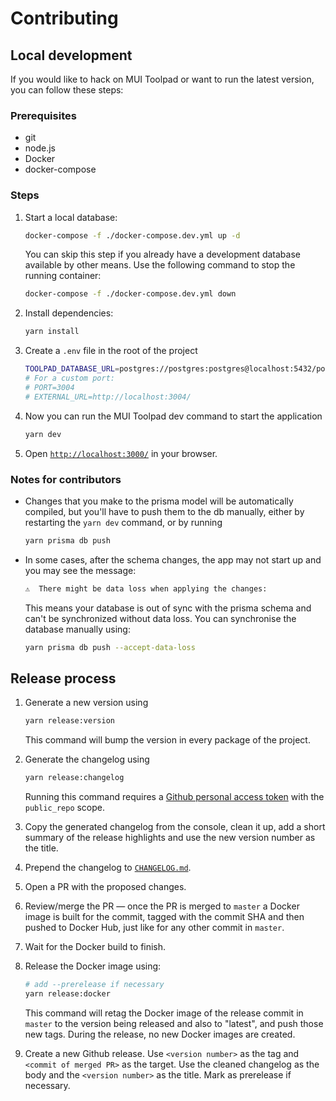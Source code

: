# Contributing

## Local development

If you would like to hack on MUI Toolpad or want to run the latest version, you can follow these steps:

### Prerequisites

- git
- node.js
- Docker
- docker-compose

### Steps

1. Start a local database:

   ```sh
   docker-compose -f ./docker-compose.dev.yml up -d
   ```

   You can skip this step if you already have a development database available by other means. Use the following command to stop the running container:

   ```sh
   docker-compose -f ./docker-compose.dev.yml down
   ```

1. Install dependencies:

   ```sh
   yarn install
   ```

1. Create a `.env` file in the root of the project

   ```sh
   TOOLPAD_DATABASE_URL=postgres://postgres:postgres@localhost:5432/postgres
   # For a custom port:
   # PORT=3004
   # EXTERNAL_URL=http://localhost:3004/
   ```

1. Now you can run the MUI Toolpad dev command to start the application

   ```sh
   yarn dev
   ```

1. Open [`http://localhost:3000/`](http://localhost:3000/) in your browser.

### Notes for contributors

- Changes that you make to the prisma model will be automatically compiled, but you'll have to push them to the db manually, either by restarting the `yarn dev` command, or by running

  ```sh
  yarn prisma db push
  ```

- In some cases, after the schema changes, the app may not start up and you may see the message:

  ```sh
  ⚠️  There might be data loss when applying the changes:
  ```

  This means your database is out of sync with the prisma schema and can't be synchronized without data loss. You can synchronise the database manually using:

  ```sh
  yarn prisma db push --accept-data-loss
  ```

## Release process

1. Generate a new version using

   ```sh
   yarn release:version
   ```

   This command will bump the version in every package of the project.

1. Generate the changelog using

   ```sh
   yarn release:changelog
   ```

   Running this command requires a [Github personal access token](https://docs.github.com/en/authentication/keeping-your-account-and-data-secure/creating-a-personal-access-token) with the `public_repo` scope.

1. Copy the generated changelog from the console, clean it up, add a short summary of the release highlights and use the new version number as the title.

1. Prepend the changelog to [`CHANGELOG.md`](./CHANGELOG.md).

1. Open a PR with the proposed changes.

1. Review/merge the PR — once the PR is merged to `master` a Docker image is built for the commit, tagged with the commit SHA and then pushed to Docker Hub, just like for any other commit in `master`.

1. Wait for the Docker build to finish.

1. Release the Docker image using:

   ```sh
   # add --prerelease if necessary
   yarn release:docker
   ```
   This command will retag the Docker image of the release commit in `master` to the version being released and also to "latest", and push those new tags. During the release, no new Docker images are created.

1. Create a new Github release. Use `<version number>` as the tag and `<commit of merged PR>` as the target. Use the cleaned changelog as the body and the `<version number>` as the title. Mark as prerelease if necessary.

